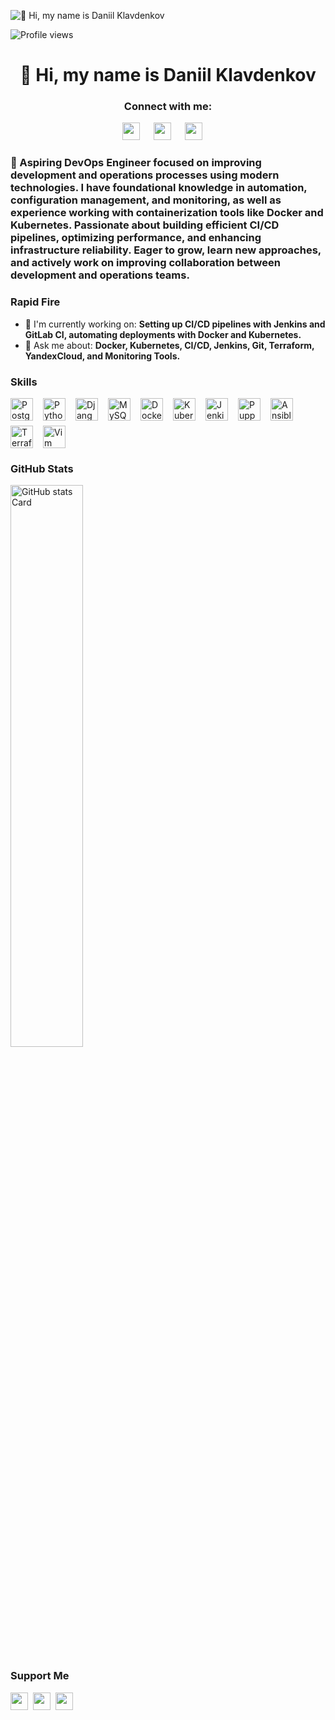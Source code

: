 ![👋 Hi, my name is Daniil Klavdenkov](https://static.wixstatic.com/media/53fad0_ce0704caa0174d6aa9b2b8101a62fa77~mv2.gif)

![Profile views](https://komarev.com/ghpvc/?username=klavdenkov-devops&label=Profile%20views&color=0e75b6&style=flat)

<div id="toc">
  <ul align="center" style="list-style: none">
    <summary>
      <h1>
        👋 Hi, my name is Daniil Klavdenkov
      </h1>
    </summary>
  </ul>
</div>

**<h3 align="center">Connect with me:</h3>** 
<p align="center"><a href="https://github.com/klavdenkov-devops" target="_blank"><img src="https://img.shields.io/badge/GitHub-100000?style=flat-square&logo=github&logoColor=white" height="28" style="margin-right: 18px"></a> <a href="https://www.linkedin.com/in/klavdenkov-devops" target="_blank"><img src="https://img.shields.io/badge/LinkedIn-0077B5?style=flat-square&logo=linkedin&logoColor=white" height="28" style="margin-right: 18px"></a> <a href="klavdenkov-devops@gmail.com" target="_blank"><img src="https://img.shields.io/badge/Gmail-D14836?style=flat-square&logo=gmail&logoColor=white" height="28" style="margin-right: 18px"></a></p>

 **<h3 align="left">🚀 Aspiring DevOps Engineer focused on improving development and operations processes using modern technologies. I have foundational knowledge in automation, configuration management, and monitoring, as well as experience working with containerization tools like Docker and Kubernetes. Passionate about building efficient CI/CD pipelines, optimizing performance, and enhancing infrastructure reliability. Eager to grow, learn new approaches, and actively work on improving collaboration between development and operations teams.</h3>**

**<h3 align="left">Rapid Fire</h3>**

- 💼 I'm currently working on: **Setting up CI/CD pipelines with Jenkins and GitLab CI, automating deployments with Docker and Kubernetes.**
- 💬 Ask me about: **Docker, Kubernetes, CI/CD, Jenkins, Git, Terraform, YandexCloud, and Monitoring Tools.**

 **<h3 align="left">Skills</h3>**

<div style="display: flex; flex-wrap: wrap; gap: 8px; justify-content: left;"><img src="https://img.shields.io/badge/PostgreSQL-316192?logo=postgresql&logoColor=white" height="36" alt="PostgreSQL" style="margin-right: 8px"> <img src="https://img.shields.io/badge/Python-306998?logo=python&logoColor=white" height="36" alt="Python" style="margin-right: 8px"> <img src="https://img.shields.io/badge/Django-092E20?logo=django&logoColor=white" height="36" alt="Django" style="margin-right: 8px"> <img src="https://img.shields.io/badge/MySQL-4479A1?logo=mysql&logoColor=white" height="36" alt="MySQL" style="margin-right: 8px"> <img src="https://img.shields.io/badge/Docker-2496ED?logo=docker&logoColor=white" height="36" alt="Docker" style="margin-right: 8px"> <img src="https://img.shields.io/badge/Kubernetes-326CE5?logo=kubernetes&logoColor=white" height="36" alt="Kubernetes" style="margin-right: 8px"> <img src="https://img.shields.io/badge/Jenkins-D24939?logo=jenkins&logoColor=white" height="36" alt="Jenkins" style="margin-right: 8px"> <img src="https://img.shields.io/badge/Puppet-FFAE1A?logo=puppet&logoColor=white" height="36" alt="Puppet" style="margin-right: 8px"> <img src="https://img.shields.io/badge/Ansible-EE0000?logo=ansible&logoColor=white" height="36" alt="Ansible" style="margin-right: 8px"> <img src="https://img.shields.io/badge/Terraform-623CE4?logo=terraform&logoColor=white" height="36" alt="Terraform" style="margin-right: 8px"> <img src="https://img.shields.io/badge/Vim-019733?logo=vim&logoColor=white" height="36" alt="Vim" style="margin-right: 8px"></div>

 **<h3 align="left">GitHub Stats</h3>**

<p align="left">
  <img width="48%" src="https://github-readme-stats.vercel.app/api?username=klavdenkov-devops&theme=transparent&cache_seconds=1800&border_radius=4&hide_title=false&hide_rank=false&show_icons=true&include_all_commits=true&line_height=25&hide_border=false" alt="GitHub stats Card" />
</p>

 **<h3 align="left">Support Me</h3>**

<p align="left"><a href="https://www.patreon.com/klavdenkov-devops" target="_blank"><img src="https://img.shields.io/badge/Patreon-F96854?style=flat-square&logo=patreon&logoColor=white" height="28" style="margin-right: 4px"></a> <a href="https://ko-fi.com/klavdenkov-devops" target="_blank"><img src="https://img.shields.io/badge/Ko--fi-343B45?style=flat-square&logo=kofi&logoColor=Black" height="28" style="margin-right: 4px"></a> <a href="https://paypal.me/klavdenkov-devops" target="_blank"><img src="https://img.shields.io/badge/PayPal-00457C?style=flat-square&logo=paypal&logoColor=white" height="28" style="margin-right: 4px"></a></p>

